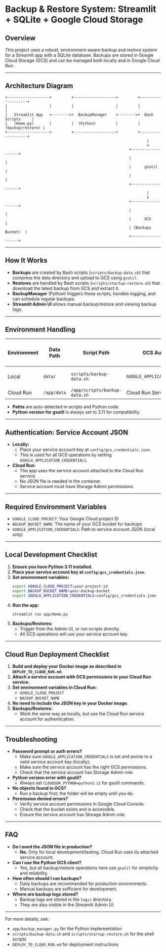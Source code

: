 # Backup & Restore System: Streamlit + SQLite + Google Cloud Storage

## Overview
This project uses a robust, environment-aware backup and restore system for a Streamlit app with a SQLite database. Backups are stored in Google Cloud Storage (GCS) and can be managed both locally and in Google Cloud Run.

---

## Architecture Diagram

```
+-------------------+         +-------------------+         +-------------------+
|                   |         |                   |         |                   |
|   Streamlit App   +-------->+  BackupManager    +-------->+  Bash Scripts     |
|   (Home.py)       |         |  (Python)         |         |  (backup/restore) |
+-------------------+         +-------------------+         +-------------------+
                                                                |
                                                                v
                                                        +-------------------+
                                                        |                   |
                                                        |      gsutil       |
                                                        |                   |
                                                        +-------------------+
                                                                |
                                                                v
                                                        +-------------------+
                                                        |                   |
                                                        |      GCS          |
                                                        | (Backups Bucket)  |
                                                        +-------------------+
```

---

## How It Works

- **Backups** are created by Bash scripts (`scripts/backup-data.sh`) that compress the data directory and upload to GCS using `gsutil`.
- **Restores** are handled by Bash scripts (`scripts/startup-restore.sh`) that download the latest backup from GCS and extract it.
- **BackupManager** (Python) triggers these scripts, handles logging, and can schedule regular backups.
- **Streamlit Admin UI** allows manual backup/restore and viewing backup logs.

---

## Environment Handling

| Environment   | Data Path      | Script Path                | GCS Auth Method                | Service Account JSON Needed? |
|---------------|---------------|----------------------------|-------------------------------|------------------------------|
| Local         | `data/`       | `scripts/backup-data.sh`   | `GOOGLE_APPLICATION_CREDENTIALS` | **Yes** (for local dev)      |
| Cloud Run     | `/app/data`   | `/app/scripts/backup-data.sh` | Cloud Run Service Account      | No                           |

- **Paths** are auto-detected in scripts and Python code.
- **Python version for gsutil** is always set to 3.11 for compatibility.

---

## Authentication: Service Account JSON

- **Locally:**
  - Place your service account key at `config/gcs_credentials.json`.
  - This is used for all GCS operations by setting `GOOGLE_APPLICATION_CREDENTIALS`.
- **Cloud Run:**
  - The app uses the service account attached to the Cloud Run service.
  - No JSON file is needed in the container.
  - Service account must have Storage Admin permissions.

---

## Required Environment Variables

- `GOOGLE_CLOUD_PROJECT`: Your Google Cloud project ID
- `BACKUP_BUCKET_NAME`: The name of your GCS bucket for backups
- `GOOGLE_APPLICATION_CREDENTIALS`: Path to service account JSON (local only)

---

## Local Development Checklist

1. **Ensure you have Python 3.11 installed.**
2. **Place your service account key at `config/gcs_credentials.json`.**
3. **Set environment variables:**
   ```bash
   export GOOGLE_CLOUD_PROJECT=your-project-id
   export BACKUP_BUCKET_NAME=your-backup-bucket
   export GOOGLE_APPLICATION_CREDENTIALS=config/gcs_credentials.json
   ```
4. **Run the app:**
   ```bash
   streamlit run app/Home.py
   ```
5. **Backups/Restores:**
   - Trigger from the Admin UI, or run scripts directly.
   - All GCS operations will use your service account key.

---

## Cloud Run Deployment Checklist

1. **Build and deploy your Docker image as described in `DEPLOY_TO_CLOUD_RUN.md`.**
2. **Attach a service account with GCS permissions to your Cloud Run service.**
3. **Set environment variables in Cloud Run:**
   - `GOOGLE_CLOUD_PROJECT`
   - `BACKUP_BUCKET_NAME`
4. **No need to include the JSON key in your Docker image.**
5. **Backups/Restores:**
   - Work the same way as locally, but use the Cloud Run service account for authentication.

---

## Troubleshooting

- **Password prompt or auth errors?**
  - Make sure `GOOGLE_APPLICATION_CREDENTIALS` is set and points to a valid service account key (locally).
  - Make sure the service account has the right GCS permissions.
  - Check that the service account has Storage Admin role.
- **Python version error with gsutil?**
  - Always set `CLOUDSDK_PYTHON=python3.11` for gsutil commands.
- **No objects found in GCS?**
  - Run a backup first; the folder will be empty until you do.
- **Permission denied errors?**
  - Verify service account permissions in Google Cloud Console.
  - Check that the bucket exists and is accessible.
  - Ensure the service account has Storage Admin role.

---

## FAQ

- **Do I need the JSON file in production?**
  - **No.** Only for local development/testing. Cloud Run uses its attached service account.
- **Can I use the Python GCS client?**
  - Yes, but all backup/restore operations here use `gsutil` for simplicity and reliability.
- **How often should I run backups?**
  - Daily backups are recommended for production environments.
  - Manual backups are sufficient for development.
- **Where are backup logs stored?**
  - Backup logs are stored in the `logs/` directory.
  - They are also visible in the Streamlit Admin UI.

---

For more details, see:
- `app/backup_manager.py` for the Python implementation
- `scripts/backup-data.sh` and `scripts/startup-restore.sh` for the shell scripts
- `DEPLOY_TO_CLOUD_RUN.md` for deployment instructions 